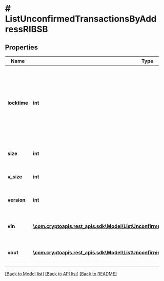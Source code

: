 # # ListUnconfirmedTransactionsByAddressRIBSB

## Properties

Name | Type | Description | Notes
------------ | ------------- | ------------- | -------------
**locktime** | **int** | Represents the locktime on the transaction on the specific blockchain, i.e. the blockheight at which the transaction is valid. |
**size** | **int** | Represents the total size of this transaction. |
**v_size** | **int** | Defines the transaction&#39;s virtual size. |
**version** | **int** | Defines the version of the transaction. |
**vin** | [**\com.cryptoapis.rest_apis.sdk\Model\ListUnconfirmedTransactionsByAddressRIBSBVinInner[]**](ListUnconfirmedTransactionsByAddressRIBSBVinInner.md) | Represents the transaction inputs. |
**vout** | [**\com.cryptoapis.rest_apis.sdk\Model\ListUnconfirmedTransactionsByAddressRIBSBVoutInner[]**](ListUnconfirmedTransactionsByAddressRIBSBVoutInner.md) | Represents the transaction outputs. |

[[Back to Model list]](../../README.md#models) [[Back to API list]](../../README.md#endpoints) [[Back to README]](../../README.md)
